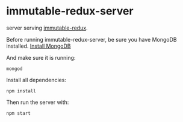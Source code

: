 # immutable-redux-server
server serving [immutable-redux](https://github.com/kinseyost/immutable-redux).

Before running immutable-redux-server, be sure you have MongoDB installed.
[Install MongoDB](https://docs.mongodb.com/manual/administration/install-community/)

And make sure it is running:
```
mongod
```

Install all dependencies:
```
npm install
```

Then run the server with:
```
npm start
```
